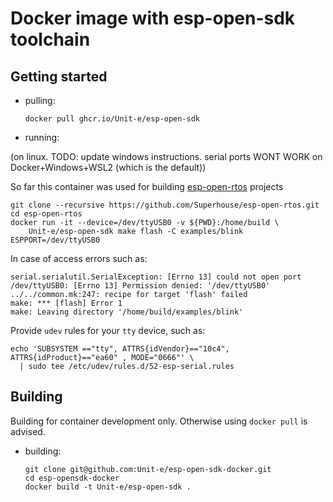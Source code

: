 Docker image with esp-open-sdk toolchain
=========================================

## Getting started

* pulling:

  ```
  docker pull ghcr.io/Unit-e/esp-open-sdk
  ```

* running:

(on linux. TODO: update windows instructions. serial ports WONT WORK on Docker+Windows+WSL2 (which is the default))

So far this container was used for building
[esp-open-rtos](https://github.com/SuperHouse/esp-open-rtos) projects

  ```
  git clone --recursive https://github.com/Superhouse/esp-open-rtos.git
  cd esp-open-rtos
  docker run -it --device=/dev/ttyUSB0 -v ${PWD}:/home/build \
      Unit-e/esp-open-sdk make flash -C examples/blink ESPPORT=/dev/ttyUSB0
  ```

In case of access errors such as:

  ```
  serial.serialutil.SerialException: [Errno 13] could not open port /dev/ttyUSB0: [Errno 13] Permission denied: '/dev/ttyUSB0'
  ../../common.mk:247: recipe for target 'flash' failed
  make: *** [flash] Error 1
  make: Leaving directory '/home/build/examples/blink'
  ```

Provide `udev` rules for your `tty` device, such as:

  ```
  echo 'SUBSYSTEM =="tty", ATTRS{idVendor}=="10c4", ATTRS{idProduct}=="ea60" , MODE="0666"' \
    | sudo tee /etc/udev/rules.d/52-esp-serial.rules
  ```

## Building

Building for container development only. Otherwise using `docker pull` is
advised.

* building:

  ```
  git clone git@github.com:Unit-e/esp-open-sdk-docker.git
  cd esp-opensdk-docker
  docker build -t Unit-e/esp-open-sdk .
  ```
